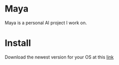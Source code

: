 # Maya
Maya is a personal AI project I work on.


# Install

Download the newest version for your OS at this [link](https://github.com/Ca1eb9/Maya/releases)
